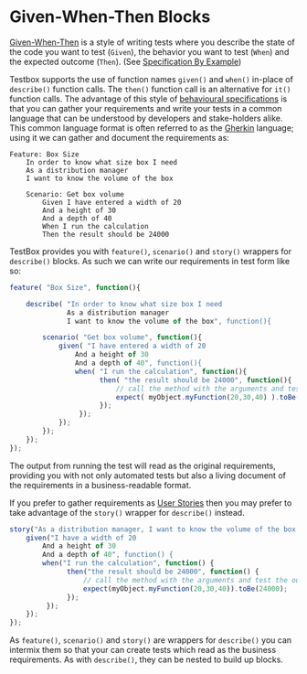 # Given-When-Then Blocks

[Given-When-Then](http://martinfowler.com/bliki/GivenWhenThen.html) is a style of writing tests where you describe the state of the code you want to test (`Given`), the behavior you want to test (`When`) and the expected outcome (`Then`). (See [Specification By Example](http://martinfowler.com/bliki/SpecificationByExample.html))

Testbox supports the use of function names `given()` and `when()` in-place of `describe()` function calls. The `then()` function call is an alternative for `it()` function calls. The advantage of this style of [behavioural specifications](https://en.wikipedia.org/wiki/Behavior-driven\_development#Behavioural\_specifications) is that you can gather your requirements and write your tests in a common language that can be understood by developers and stake-holders alike. This common language format is often referred to as the [Gherkin](https://github.com/cucumber/cucumber/wiki/Gherkin) language; using it we can gather and document the requirements as:

```
Feature: Box Size
    In order to know what size box I need
    As a distribution manager
    I want to know the volume of the box

    Scenario: Get box volume
        Given I have entered a width of 20
        And a height of 30
        And a depth of 40
        When I run the calculation
        Then the result should be 24000
```

TestBox provides you with `feature()`, `scenario()` and `story()` wrappers for `describe()` blocks. As such we can write our requirements in test form like so:

```javascript
feature( "Box Size", function(){

    describe( "In order to know what size box I need
              As a distribution manager
              I want to know the volume of the box", function(){

        scenario( "Get box volume", function(){
            given( "I have entered a width of 20
                And a height of 30
                And a depth of 40", function(){
                when( "I run the calculation", function(){
                      then( "the result should be 24000", function(){
                          // call the method with the arguments and test the outcome
                          expect( myObject.myFunction(20,30,40) ).toBe( 24000 );
                      });
                 });
            });
        });
    });
});
```

The output from running the test will read as the original requirements, providing you with not only automated tests but also a living document of the requirements in a business-readable format.

If you prefer to gather requirements as [User Stories](https://en.wikipedia.org/wiki/User\_story) then you may prefer to take advantage of the `story()` wrapper for `describe()` instead.

```javascript
story("As a distribution manager, I want to know the volume of the box I need", function() {
    given("I have a width of 20
        And a height of 30
        And a depth of 40", function() {
        when("I run the calculation", function() {
              then("the result should be 24000", function() {
                  // call the method with the arguments and test the outcome
                  expect(myObject.myFunction(20,30,40)).toBe(24000);
              });
         });
    });
});
```

As `feature()`, `scenario()` and `story()` are wrappers for `describe()` you can intermix them so that your can create tests which read as the business requirements. As with `describe()`, they can be nested to build up blocks.
